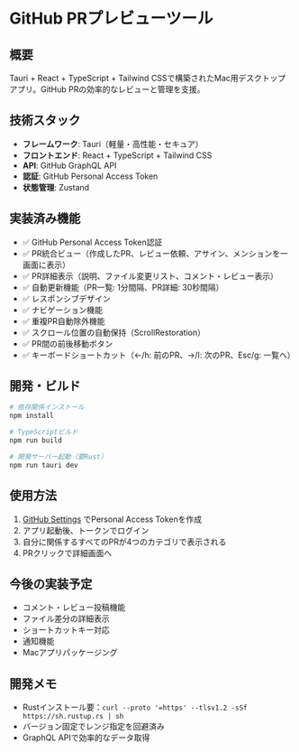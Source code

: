 # GitHub PRプレビューツール

## 概要
Tauri + React + TypeScript + Tailwind CSSで構築されたMac用デスクトップアプリ。GitHub PRの効率的なレビューと管理を支援。

## 技術スタック
- **フレームワーク**: Tauri（軽量・高性能・セキュア）
- **フロントエンド**: React + TypeScript + Tailwind CSS
- **API**: GitHub GraphQL API
- **認証**: GitHub Personal Access Token
- **状態管理**: Zustand

## 実装済み機能
- ✅ GitHub Personal Access Token認証
- ✅ PR統合ビュー（作成したPR、レビュー依頼、アサイン、メンションを一画面に表示）
- ✅ PR詳細表示（説明、ファイル変更リスト、コメント・レビュー表示）
- ✅ 自動更新機能（PR一覧: 1分間隔、PR詳細: 30秒間隔）
- ✅ レスポンシブデザイン
- ✅ ナビゲーション機能
- ✅ 重複PR自動除外機能
- ✅ スクロール位置の自動保持（ScrollRestoration）
- ✅ PR間の前後移動ボタン
- ✅ キーボードショートカット（←/h: 前のPR、→/l: 次のPR、Esc/g: 一覧へ）

## 開発・ビルド
```bash
# 依存関係インストール
npm install

# TypeScriptビルド
npm run build

# 開発サーバー起動（要Rust）
npm run tauri dev
```

## 使用方法
1. [GitHub Settings](https://github.com/settings/tokens/new?scopes=repo,read:user) でPersonal Access Tokenを作成
2. アプリ起動後、トークンでログイン
3. 自分に関係するすべてのPRが4つのカテゴリで表示される
4. PRクリックで詳細画面へ

## 今後の実装予定
- コメント・レビュー投稿機能
- ファイル差分の詳細表示
- ショートカットキー対応
- 通知機能
- Macアプリパッケージング

## 開発メモ
- Rustインストール要：`curl --proto '=https' --tlsv1.2 -sSf https://sh.rustup.rs | sh`
- バージョン固定でレンジ指定を回避済み
- GraphQL APIで効率的なデータ取得


